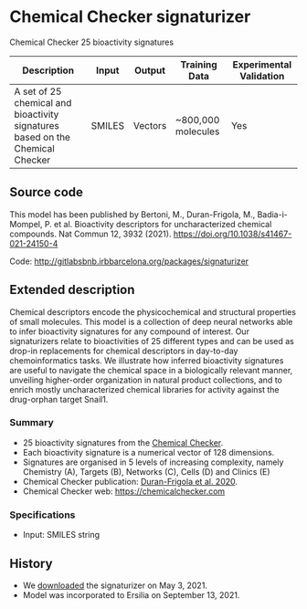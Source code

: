 # Chemical Checker signaturizer

Chemical Checker 25 bioactivity signatures

| Description | Input  | Output  | Training Data | Experimental Validation |
| ------- | --- | --- | --- | --- |
| A set of 25 chemical and bioactivity signatures based on the Chemical Checker | SMILES | Vectors | ~800,000 molecules | Yes |

## Source code
This model has been published by Bertoni, M., Duran-Frigola, M., Badia-i-Mompel, P. et al. Bioactivity descriptors for uncharacterized chemical compounds. Nat Commun 12, 3932 (2021). https://doi.org/10.1038/s41467-021-24150-4

Code: http://gitlabsbnb.irbbarcelona.org/packages/signaturizer

## Extended description
Chemical descriptors encode the physicochemical and structural properties of small molecules. This model is a collection of deep neural networks able to infer bioactivity signatures for any compound of interest. Our signaturizers relate to bioactivities of 25 different types and can be used as drop-in replacements for chemical descriptors in day-to-day chemoinformatics tasks. We illustrate how inferred bioactivity signatures are useful to navigate the chemical space in a biologically relevant manner, unveiling higher-order organization in natural product collections, and to enrich mostly uncharacterized chemical libraries for activity against the drug-orphan target Snail1. 

### Summary
* 25 bioactivity signatures from the [Chemical Checker](https://bioactivitysignatures.org).
* Each bioactivity signature is a numerical vector of 128 dimensions.
* Signatures are organised in 5 levels of increasing complexity, namely Chemistry (A), Targets (B), Networks (C), Cells (D) and Clinics (E)
* Chemical Checker publication: [Duran-Frigola et al. 2020](https://www.nature.com/articles/s41587-020-0502-7).
* Chemical Checker web: https://chemicalchecker.com

### Specifications
* Input: SMILES string

## History
* We [downloaded](https://bioactivitysignatures.org/) the signaturizer on May 3, 2021.
* Model was incorporated to Ersilia on September 13, 2021.
